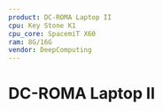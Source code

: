 ```yaml
---
product: DC-ROMA Laptop II
cpu: Key Stone K1
cpu_core: SpacemiT X60
ram: 8G/16G
vendor: DeepComputing
---
```


# DC-ROMA Laptop II

